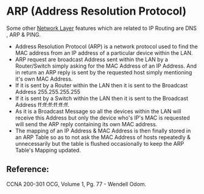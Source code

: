 # ARP \(Address Resolution Protocol\)

Some other [Network Layer](https://app.gitbook.com/@mudassirs46/s/network-fundamentals/~/drafts/-MRZ8l67L5MHnaQIEh9W/network-layer) features which are related to IP Routing are DNS , ARP & PING.

* Address Resolution Protocol \(ARP\) is a network protocol used to find the MAC address from an IP address of a particular device within the LAN.
* ARP request are broadcast Address sent within the LAN by a Router/Switch simply asking for the MAC Address of an IP Address. And in return an ARP reply is sent by the requested host simply mentioning it's own MAC Address.
* If it is sent by a Router within the LAN then it is sent to the Broadcast Address 255.255.255.255
* If it is sent by a Switch within the LAN then it is sent to the Broadcast Address ff:ff:ff:ff:ff:ff.
* As it is a Broadcast Message so all the devices within the LAN will receive this Address but only the device who's IP's MAC is requested will send the ARP reply containing its own MAC address.
* The mapping of an IP Address & MAC Address is then finally stored in an ARP Table so as to not ask the MAC Address of hosts repeatedly & unnecessarily but the table is flushed occasionally to keep the ARP Table's Mapping updated.

## Reference:

CCNA 200-301 OCG, Volume 1, Pg. 77 - Wendell Odom.

